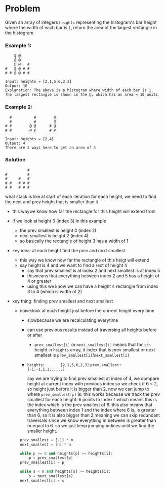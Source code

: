 # Problem
Given an array of integers `heights` representing the histogram's bar height where the width of each bar is `1`, return the area of the largest rectangle in the histogram.

### Example 1:
```   #
    @ @
    @ @
    @ @   #
#   @ @ # #
# # @ @ # #

Input: heights = [2,1,5,6,2,3]
Output: 10
Explanation: The above is a histogram where width of each bar is 1.
The largest rectangle is shown in the @, which has an area = 10 units.
```

### Example 2:
```
  #          #        @
  #          #        @ 
# #        @ @      # @
# #        @ @      # @

Input: heights = [2,4]
Output: 4
There are 2 ways here to get an area of 4
```
### Solution
```
          #
#         #  
#     #   #
# #   # # #
# #   # # #
```
what stack is like at start of each iteration
for each height, we need to find the next and prev height that is smaller than it
- this waywe know how far the rectangle for this height will extend from
- if we look at height 3 (index 3) in this example
  - the prev smallest is height 0 (index 2)
  - next smallest is height 2 (index 4)
  - so basically the rectangle of height 3 has a width of 1  
- key idea: at each height find the prev and next smallest
  - this way we know how far the rectangle of this heigt will extend
  - say height is 4 and we want to find a rect of height 4
    - say that prev smallest is at index 2 and next smallest is at index 5
    - thismeans that everything between index 2 and 5 has a height of 4 or greater
    - using this we know we can have a height 4 rectangle from index 3 to 4 (which is width of 2)

- key thing: finding prev smallest and next smallest
  - naive:look at each height just before the current height every time
    - slowbecause we are recalculating everytime

    - can use previous results instead of traversing all heights before or after
      - `prev_smallest[i]` or `next_smallest[i]` means that for `ith` height in `heights` array, it index that is prev smallest or next smallest is 
        `prev_smallest[i]`/`next_smallest[i]`
    - `heights:       [2,1,5,6,2,3]`
      `prev_smallest: [-1,-1,1,1,..,..]`

      say we are trying to find prev smallest at index of 4, we compare height at current index with previous index
      so we check if 6 < 2, so height just before it is bigger than 2, now we can jump to where `prev_smallest[p]`
      is. this works because we track the prev smallest for each height. 6 points to index 1 which means this is the index which is the prev smallest of 6.            this also means that everything between index 1 and the index where 6 is, is greater than 6, so it is also bigger than 2 meaning we can skip redundant traversals since we know everything in between is greater than or equal to 6. so we just keep jumping indices until we find the smaller height.

    ```python
    prev_smallest = [-1] * n
    next_smallest = [n] * n
    
    while p >= 0 and heights[p] >= heights[i]:
        p = prev_smallest[p]
    prev_smallest[i] = p

    while s < n and heights[s] >= heights[i]:
        s = next_smallest[s]
    next_smallest[i] = s
    ```
